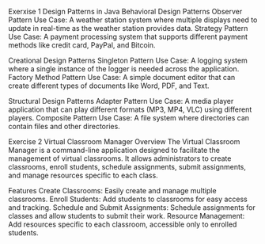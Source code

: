 Exerxise 1
Design Patterns in Java
Behavioral Design Patterns
Observer Pattern
Use Case: A weather station system where multiple displays need to update in real-time as the weather station provides data.
Strategy Pattern
Use Case: A payment processing system that supports different payment methods like credit card, PayPal, and Bitcoin.

Creational Design Patterns
Singleton Pattern
Use Case: A logging system where a single instance of the logger is needed across the application.
Factory Method Pattern
Use Case: A simple document editor that can create different types of documents like Word, PDF, and Text.

Structural Design Patterns
Adapter Pattern
Use Case: A media player application that can play different formats (MP3, MP4, VLC) using different players.
Composite Pattern
Use Case: A file system where directories can contain files and other directories.

Exercise 2
Virtual Classroom Manager
Overview
The Virtual Classroom Manager is a command-line application designed to facilitate the management of virtual classrooms. It allows administrators to create classrooms, enroll students, schedule assignments, submit assignments, and manage resources specific to each class.

Features
Create Classrooms: Easily create and manage multiple classrooms.
Enroll Students: Add students to classrooms for easy access and tracking.
Schedule and Submit Assignments: Schedule assignments for classes and allow students to submit their work.
Resource Management: Add resources specific to each classroom, accessible only to enrolled students.
